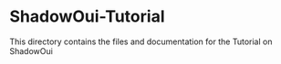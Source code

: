# ShadowOui-Tutorial

This directory contains the files and documentation for the Tutorial on
ShadowOui



